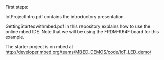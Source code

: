 First steps:

IotProjectIntro.pdf contains the introductory presentation.


GettingStartedwithmbed.pdf in this repository explains how to use the online mbed IDE. Note that we will be using the FRDM-K64F board for this example.

The starter project is on mbed at http://developer.mbed.org/teams/MBED_DEMOS/code/IoT_LED_demo/